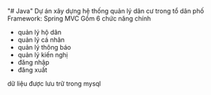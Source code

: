 "# Java" 
Dự án xây dựng hệ thống quản lý dân cư trong tổ dân phố
Framework: Spring MVC
Gồm 6 chức năng chính
- quản lý hộ dân
- quản lý cá nhân
- quản lý thông báo
- quản lý kiến nghị
- đăng nhập
- đăng xuất

dữ liệu được lưu trữ trong mysql
